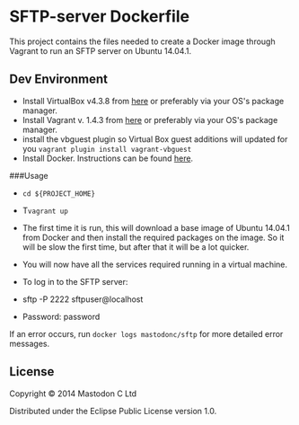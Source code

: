 # SFTP-server Dockerfile

This project contains the files needed to create a Docker image through Vagrant to run an SFTP server on Ubuntu 14.04.1.

## Dev Environment

+ Install VirtualBox v4.3.8 from [here](https://www.virtualbox.org/wiki/Downloads) or preferably via your OS's package manager.
+ Install Vagrant v. 1.4.3 from [here](http://www.vagrantup.com/) or preferably via your OS's package manager.
+ install the vbguest plugin so Virtual Box guest additions will updated
  for you ``vagrant plugin install vagrant-vbguest``
+ Install Docker. Instructions can be found [here](http://docs.docker.com/installation/).

###Usage

+ ``cd ${PROJECT_HOME}``
+ T``vagrant up``
+ The first time it is run, this will download a base image of Ubuntu 14.04.1 from Docker and then install the required packages on the image. So it will be slow the first time, but after that it will be a lot quicker.
+ You will now have all the services required running in a virtual machine.

+ To log in to the SFTP server:
+ sftp -P 2222 sftpuser@localhost
+ Password: password

If an error occurs, run ``docker logs mastodonc/sftp`` for more detailed error messages.

## License

Copyright © 2014 Mastodon C Ltd

Distributed under the Eclipse Public License version 1.0.
